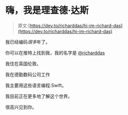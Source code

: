 # 嗨，我是理查德·达斯

> 原文:[https://dev.to/richarddas/hi-im-richard-das](https://dev.to/richarddas/hi-im-richard-das)

我已经编码*很多*年了。

你可以在推特上找到我，我的名字是 [@richarddas](https://twitter.com/richarddas)

我住在英国伦敦。

我在德勤数码公司工作

我主要用这些语言编程:Swift。

我目前正在更多地了解这个世界。

很高兴见到你。